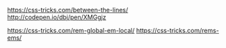 

https://css-tricks.com/between-the-lines/
http://codepen.io/dbj/pen/XMGgjz

https://css-tricks.com/rem-global-em-local/
https://css-tricks.com/rems-ems/

